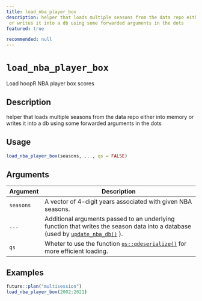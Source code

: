 ```yaml
---
title: load_nba_player_box
description: helper that loads multiple seasons from the data repo either into memory
 or writes it into a db using some forwarded arguments in the dots
featured: true

recommended: null
---
```

# `load_nba_player_box`

Load hoopR NBA player box scores


## Description

helper that loads multiple seasons from the data repo either into memory
 or writes it into a db using some forwarded arguments in the dots


## Usage

```r
load_nba_player_box(seasons, ..., qs = FALSE)
```


## Arguments

Argument      |Description
------------- |----------------
`seasons`     |     A vector of 4-digit years associated with given NBA seasons.
`...`     |     Additional arguments passed to an underlying function that writes the season data into a database (used by [`update_nba_db()`](#updatenbadb()) ).
`qs`     |     Wheter to use the function [`qs::qdeserialize()`](#qs::qdeserialize()) for more efficient loading.


## Examples

```r
future::plan("multisession")
load_nba_player_box(2002:2021)
```


